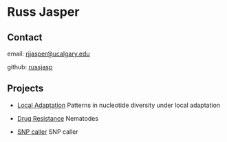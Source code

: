 # Russ Jasper

## Contact

email: <rjjasper@ucalgary.edu>

github: [russjasp](https://github.com/russjasp)

## Projects
- [Local Adaptation](https://github.com/russjasp/peaks_n_troughs) Patterns in nucleotide diversity under local adaptation

- [Drug Resistance]() Nematodes

- [SNP caller]() SNP caller

